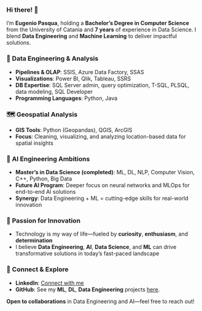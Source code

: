 ### Hi there! 👋  
I’m **Eugenio Pasqua**, holding a **Bachelor’s Degree in Computer Science** from the University of Catania and **7 years** of experience in Data Science. I blend **Data Engineering** and **Machine Learning** to deliver impactful solutions.

 

### 🔧 Data Engineering & Analysis
- **Pipelines & OLAP**: SSIS, Azure Data Factory, SSAS  
- **Visualizations**: Power BI, Qlik, Tableau, SSRS  
- **DB Expertise**: SQL Server admin, query optimization, T-SQL, PLSQL, data modeling, SQL Developer
- **Programming Languages**: Python, Java

 

### 🗺️ Geospatial Analysis
- **GIS Tools**: Python (Geopandas), QGIS, ArcGIS  
- **Focus**: Cleaning, visualizing, and analyzing location-based data for spatial insights


 

### 🤖 AI Engineering Ambitions
- **Master’s in Data Science (completed)**: ML, DL, NLP, Computer Vision, C++, Python, Big Data  
- **Future AI Program**: Deeper focus on neural networks and MLOps for end-to-end AI solutions  
- **Synergy**: Data Engineering + ML = cutting-edge skills for real-world innovation

 

### 🚀 Passion for Innovation
- Technology is my way of life—fueled by **curiosity**, **enthusiasm**, and **determination**  
- I believe **Data Engineering**, **AI**, **Data Science**, and **ML** can drive transformative solutions in today’s fast-paced landscape

 

### 🤝 Connect & Explore
- **LinkedIn**: [Connect with me](https://www.linkedin.com/in/genxdata58296/)  
- **GitHub**: See my **ML**, **DL**, **Data Engineering** projects [here](https://github.com/sylver86?tab=repositories).  

**Open to collaborations** in Data Engineering and AI—feel free to reach out!
